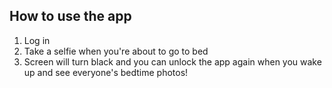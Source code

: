 ## How to use the app 

1. Log in
2. Take a selfie when you're about to go to bed
3. Screen will turn black and you can unlock the app again when you wake up and see everyone's bedtime photos!
